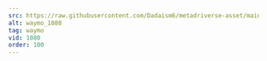 ```yaml
---
src: https://raw.githubusercontent.com/Dadaism6/metadriverse-asset/main/script-waymo-output-newcompressed/waymo_1080.mp4
alt: waymo_1080
tag: waymo
vid: 1080
order: 100
---
```

